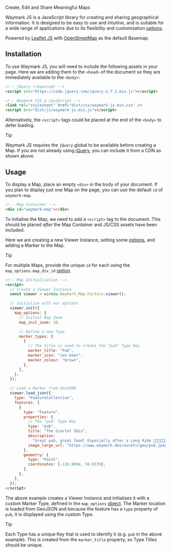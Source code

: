 Create, Edit and Share Meaningful Maps

Waymark JS is a JavaScript library for creating and sharing geographical information. It is designed to be easy to use and intuitive, and is suitable for a wide range of applications due to its flexibility and customisation [options](map/#map-options).

Powered by [Leaflet JS](https://leafletjs.com/) with [OpenStreetMap](https://www.openstreetmap.org/) as the default Basemap.

## Installation

To use Waymark JS, you will need to include the following assets in your page. Here we are adding them to the `<head>` of the document so they are immediately available to the `<body>`:

```html
<!-- jQuery (required) -->
<script src="https://code.jquery.com/jquery-3.7.1.min.js"></script>

<!-- Waymark CSS & JavaScript -->
<link rel="stylesheet" href="dist/css/waymark-js.min.css" />
<script src="dist/js/waymark-js.min.js"></script>
```

Alternatively, the `<script>` tags could be placed at the end of the `<body>` to defer loading.

> [!TIP]
> Waymark JS requires the `jQuery` global to be available before creating a Map. If you are not already using [jQuery](https://jquery.com/), you can include it from a CDN as shown above.

## Usage

To display a Map, place an empty `<div>` in the body of your document. If you plan to display just one Map on the page, you can use the default `id` of `waymark-map`.

```html
<!-- Map Container -->
<div id="waymark-map"></div>
```

To initialise the Map, we need to add a `<script>` tag to the document. This should be placed _after_ the Map Container and JS/CSS assets have been included.

Here we are creating a new Viewer Instance, setting some [options](map/#map-options), and adding a Marker to the Map.

> [!TIP]
> For multiple Maps, provide the unique `id` for each using the `map_options.map_div_id` [option](map/#map-options).

```html
<!-- Map Initialisation -->
<script>
  // Create a Viewer Instance
  const viewer = window.Waymark_Map_Factory.viewer();

  // Initialise with our options
  viewer.init({
    map_options: {
      // Initial Map Zoom
      map_init_zoom: 16,

      // Define a new Type
      marker_types: [
        {
          // The title is used to create the "pub" Type Key
          marker_title: "Pub",
          marker_icon: "ion-beer",
          marker_colour: "brown",
        },
      ],
    },
  });

  // Load a Marker from GeoJSON
  viewer.load_json({
    type: "FeatureCollection",
    features: [
      {
        type: "Feature",
        properties: {
          // The "pub" Type Key
          type: "pub",
          title: "The Scarlet Ibis",
          description:
            "Great pub, great food! Especially after a Long Ride 🚴🍔🍟🍺🍺💤",
          image_large_url: "https://www.waymark.dev/assets/geo/pub.jpeg",
        },
        geometry: {
          type: "Point",
          coordinates: [-128.0094, 50.6539],
        },
      },
    ],
  });
</script>
```

The above example creates a Viewer Instance and initialises it with a custom Marker Type, defined in the `map_options` [object](map/#map-options). The Marker location is loaded from GeoJSON and because the feature has a `type` property of `pub`, it is displayed using the custom Type.

> [!TIP]
> Each Type has a unique Key that is used to identify it (e.g. `pub` in the above example). This is created from the `marker_title` property, so Type Titles should be unique.
